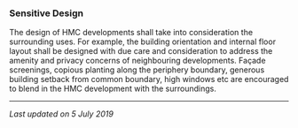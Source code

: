 ### Sensitive Design

The design of HMC developments shall take into consideration the
surrounding uses. For example, the building orientation and internal
floor layout shall be designed with due care and consideration to
address the amenity and privacy concerns of neighbouring developments.
Façade screenings, copious planting along the periphery boundary,
generous building setback from common boundary, high windows etc are
encouraged to blend in the HMC development with the surroundings.

------------------------------------------------------------------------

*Last updated on 5 July 2019*
